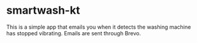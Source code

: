# smartwash-kt

This is a simple app that emails you when it detects the washing machine has stopped vibrating. Emails are sent through Brevo.
